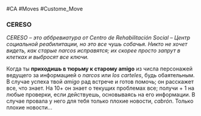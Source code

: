 #CA #Moves #Custome_Move

### CERESO
*CERESO – это аббревиатура от Centro de Rehabilitación Social – Центр социальной реабилитации, но это все чушь собачья. Никто не хочет видеть, как старые narcos исправятся; их скорее просто запрут в клетках и выбросят все ключи.*

Когда ты **приходишь в тюрьму к старому amigo** из числа персонажей ведущего за информацией о *narcos* или *los carteles*, будь обаятельным. В случае успеха твой *amigo* рад встрече и готов помочь; он расскажет все, что знает. На 10+ он знает о текущих проблемах все; получи + 1 на любые проверки, если действуешь, основываясь на его информации. В случае провала у него для тебя только плохие новости, *cabrón*. Только плохие новости...